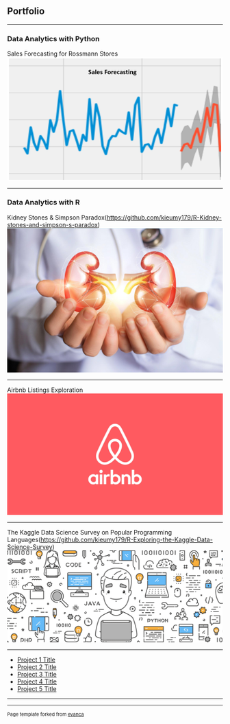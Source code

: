 ## Portfolio

---

### Data Analytics with Python 

Sales Forecasting for Rossmann Stores
<img src="images/salesforecasting.png?raw=true"/>

---




### Data Analytics with R
Kidney Stones & Simpson Paradox(https://github.com/kieumy179/R-Kidney-stones-and-simpson-s-paradox)
<img src="images/kidneys.jpg?raw=true"/>

---
Airbnb Listings Exploration
<img src="images/Airbnb.jpeg?raw=true"/>

---


The Kaggle Data Science Survey on Popular Programming Languages(https://github.com/kieumy179/R-Exploring-the-Kaggle-Data-Science-Survey)
<img src="images/kaggle_programminglanguage.png?raw=true"/>

---



- [Project 1 Title](http://example.com/)
- [Project 2 Title](http://example.com/)
- [Project 3 Title](http://example.com/)
- [Project 4 Title](http://example.com/)
- [Project 5 Title](http://example.com/)

---




---
<p style="font-size:11px">Page template forked from <a href="https://github.com/evanca/quick-portfolio">evanca</a></p>
<!-- Remove above link if you don't want to attibute -->
